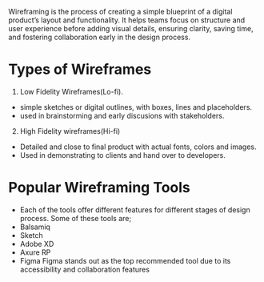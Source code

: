 Wireframing is the process of creating a simple blueprint of a digital product’s layout and functionality. It helps teams focus on structure and user experience before adding visual details, ensuring clarity, saving time, and fostering collaboration early in the design process.

# Types of Wireframes
1. Low Fidelity Wireframes(Lo-fi).
- simple sketches or digital outlines, with boxes, lines and placeholders.
- used in brainstorming and early discusions with stakeholders.

2. High Fidelity wireframes(Hi-fi)
- Detailed and close to final   product with actual fonts, colors and images.
- Used in demonstrating to clients and hand over to developers.

# Popular Wireframing Tools
 - Each of the tools offer different features for different stages of design process. Some of these tools are;
  - Balsamiq
  - Sketch
  - Adobe XD
  - Axure RP
  - Figma 
Figma stands out as the top recommended tool due to its accessibility and collaboration  features